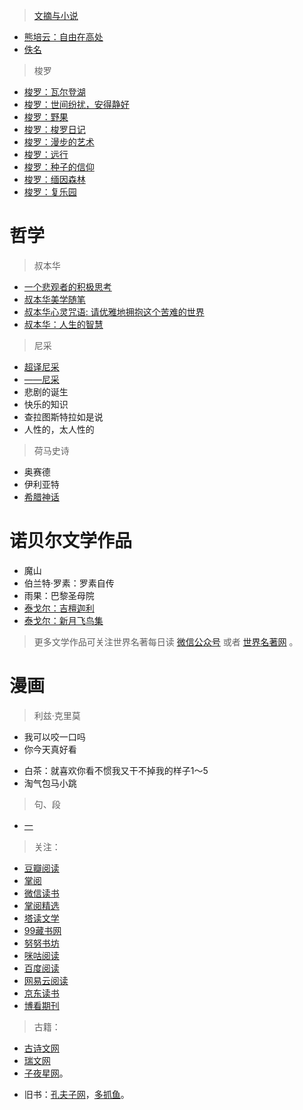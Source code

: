 <link href="css/style.css" rel="stylesheet" type="text/css" />

> [文摘与小说](essays/文摘与小说.md)

<div class="">

+ [熊培云：自由在高处](essays/自由在高处.md)
+ [佚名](essays/佚名.md)

</div>

> 梭罗

<div class="">

+ [梭罗：瓦尔登湖](essays/瓦尔登湖.md)
+ [梭罗：世间纷扰，安得静好](essays/世间纷扰，安得静好.md)
+ [梭罗：野果](essays/野果.md)
+ [梭罗：梭罗日记](essays/梭罗日记.md)
+ [梭罗：漫步的艺术](essays/漫步的艺术.md)
+ [梭罗：远行](essays/远行.md)
+ [梭罗：种子的信仰](essays/种子的信仰.md)
+ [梭罗：缅因森林](essays/缅因森林.md)
+ [梭罗：复乐园](essays/复乐园.md)

</div>

#  哲学

> 叔本华

<div class="">

+ [一个悲观者的积极思考](#)
+ [叔本华美学随笔](#)
+ [叔本华心灵咒语: 请优雅地拥抱这个苦难的世界](essays/叔本华心灵咒语.md)
+ [叔本华：人生的智慧](essays/人生的智慧.md)

</div>

> 尼采

<div class="">

+ [超译尼采](essays/超译尼采.md)
+ [——尼采](essays/——尼采.md)
+ 悲剧的诞生
+ 快乐的知识
+ 查拉图斯特拉如是说
+ 人性的，太人性的

</div>

> 荷马史诗

<div class="">

+ 奥赛德
+ 伊利亚特
+ [希腊神话](http://www.newxue.com/mingzhu/xilashenhua/)

</div>

# 诺贝尔文学作品

<div class="">

+ 魔山
+ 伯兰特·罗素：罗素自传
+ 雨果：巴黎圣母院
+ [泰戈尔：吉檀迦利](essays/吉檀迦利.md)
+ [泰戈尔：新月飞鸟集](essays/新月飞鸟集.md)

</div>

> 更多文学作品可关注世界名著每日读 [微信公众号](https://mp.weixin.qq.com/s/ZbqPP5BgIOualX1CyUaokQ) 或者 [世界名著网](http://t.icesmall.cn/waptagSpecial/special_world/%E4%B8%96%E7%95%8C%E5%90%8D%E8%91%97) 。

#  漫画

> 利兹·克里莫

<div class="">

+ 我可以咬一口吗
+ 你今天真好看
* 白茶：就喜欢你看不惯我又干不掉我的样子1～5
* 淘气包马小跳

</div>

> 句、段

+ [一](https://mp.weixin.qq.com/s/qQfuIj4uK9aPwFDjmBJanQ)


> 关注：

+ [豆瓣阅读](https://read.douban.com/)
+ [掌阅](https://m.zhangyue.com/)
+ [微信读书](https://weread.qq.com/)
+ [掌阅精选](https://s.zhangyue.com/channel/index?rentId=100983&appId=748ab574)
+ [塔读文学](http://m.tadu.com/)
+ [99藏书网](http://m.99csw.com/index.php)
+ [努努书坊](https://www.kanunu8.com/)
+ [咪咕阅读](https://wap.cmread.com/r/p/index.jsp)
+ [百度阅读](https://yuedu.baidu.com/)
+ [网易云阅读](http://m.yuedu.163.com/)
+ [京东读书](https://e.m.jd.com/)
+ [博看期刊](#)
 
> 古籍：

+ [古诗文网](https://so.gushiwen.org/wenyan/guanzhi.aspx)
+ [瑞文网](http://mip.ruiwen.com/)
+ [子夜星网](http://www.ziyexing.com/)。  
* 旧书：[孔夫子网](https://m.kongfz.com/)，[多抓鱼](#)。
